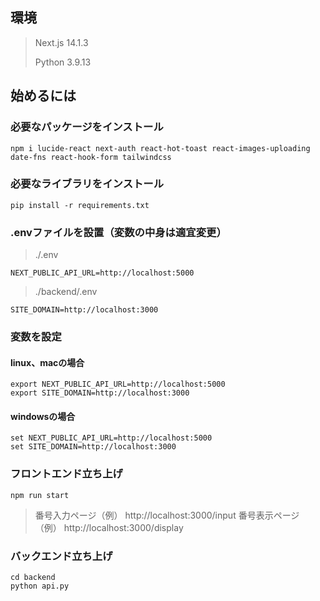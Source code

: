 ## 環境
>Next.js 14.1.3
>
>Python 3.9.13


## 始めるには
### 必要なパッケージをインストール
```
npm i lucide-react next-auth react-hot-toast react-images-uploading date-fns react-hook-form tailwindcss
```

### 必要なライブラリをインストール
```
pip install -r requirements.txt
```

### .envファイルを設置（変数の中身は適宜変更）
>./.env
```
NEXT_PUBLIC_API_URL=http://localhost:5000
```
>./backend/.env
```
SITE_DOMAIN=http://localhost:3000
```

### 変数を設定
#### linux、macの場合
```
export NEXT_PUBLIC_API_URL=http://localhost:5000
export SITE_DOMAIN=http://localhost:3000
```
#### windowsの場合
```
set NEXT_PUBLIC_API_URL=http://localhost:5000
set SITE_DOMAIN=http://localhost:3000
```

### フロントエンド立ち上げ
```
npm run start
```
>番号入力ページ（例）
>http://localhost:3000/input
>番号表示ページ（例）
>http://localhost:3000/display

### バックエンド立ち上げ
```
cd backend
python api.py
```